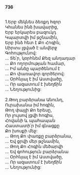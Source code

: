 **736**

\
1.Երբ մեկնես ձեռքդ հզոր\
Կհանես ինձ խավարից,\
Երբ երկարես բազուկդ\
Կպարտվի իմ թշնամին,\
Երբ ինձ հետ է Քո Հոգին,\
Սիրտս լցված է անվերջ\
Գոհությունով:\
 ... Տե՛ր, կօրհնեմ Քեզ անդադար\
 ... Քո ողորմության համար,\
 ... Իմ անձը պարծենում է\
 ... Քո փառավոր գործերով:\
 ... Օրհնյալ է իմ Աստվածը,\
 ... Որ ազատում է խեղճին\
 ... Նեղությունից:\
\
2.Թող բարձրանա Անունդ,\
Ուրախանա իմ հոգին,\
Թող փայլի Քո երեսը,\
Որ լույսով լցվի հոգիս,\
Հովանի և պահապան\
Հաստատի՛ր իմ գնացքը\
Քո խոսքի մեջ:\
 ... Թող Քո փառքը բարձրանա,\
 ... Եվ ցրվի մեր թշնամին,\
 ... Թող Քո Հոգին մեծարվի\
 ... Եվ գոհություն բարձրանա\
 ... Օրհնյալ է իմ Աստվածը,\
 ... Որ ազատում է խեղճին\
 ... Նեղությունից:
